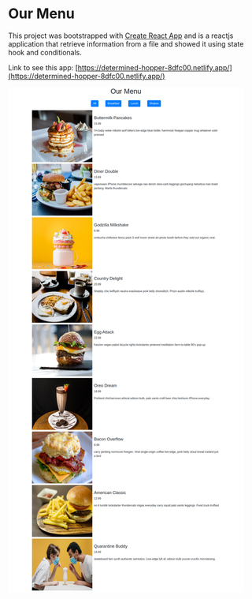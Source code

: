 # Our Menu

This project was bootstrapped with [Create React App](https://github.com/facebook/create-react-app) and is a reactjs application that retrieve information from a file and showed it using state hook and conditionals.

Link to see this app: [https://determined-hopper-8dfc00.netlify.app/](https://determined-hopper-8dfc00.netlify.app/)

![Preview](https://raw.githubusercontent.com/josenauto/our-menu/main/our-menu.png)